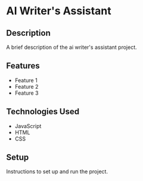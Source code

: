 # AI Writer's Assistant

## Description

A brief description of the ai writer's assistant project.

## Features

- Feature 1
- Feature 2
- Feature 3

## Technologies Used

- JavaScript
- HTML
- CSS

## Setup

Instructions to set up and run the project.
